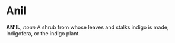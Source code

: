 # Anil

**AN'IL**, _noun_ A shrub from whose leaves and stalks indigo is made; Indigofera, or the indigo plant.
